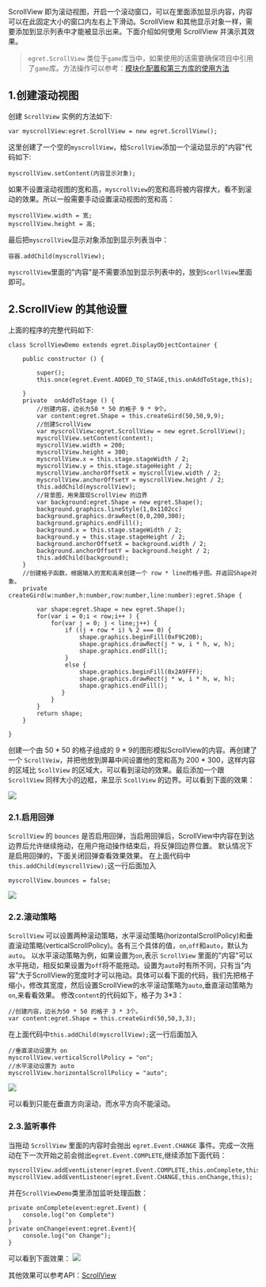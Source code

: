 ScrollView 即为滚动视图，开启一个滚动窗口，可以在里面添加显示内容，内容可以在此固定大小的窗口内左右上下滑动。ScrollView 和其他显示对象一样，需要添加到显示列表中才能被显示出来。下面介绍如何使用 ScrollView 并演示其效果。

>  `egret.ScrollView` 类位于`game`库当中，如果使用的话需要确保项目中引用了`game`库。方法操作可以参考：[模块化配置和第三方库的使用方法](../../../extension/threes/instructions/README.md)

## 1.创建滚动视图

创建 `ScrollView` 实例的方法如下:
```
var myscrollView:egret.ScrollView = new egret.ScrollView();
```
这里创建了一个空的`myscrollView`，给`ScrollView`添加一个滚动显示的"内容"代码如下:
```
myscrollView.setContent(内容显示对象);
```
如果不设置滚动视图的宽和高，`myscrollView`的宽和高将被内容撑大，看不到滚动的效果。所以一般需要手动设置滚动视图的宽和高：
```
myscrollView.width = 宽;
myscrollView.height = 高;
```
最后把`myscrollView`显示对象添加到显示列表当中：
```
容器.addChild(myscrollView);
```
`myscrollView`里面的"内容"是不需要添加到显示列表中的，放到`ScorllView`里面即可。

## 2.ScrollView 的其他设置

上面的程序的完整代码如下:
```
class ScrollViewDemo extends egret.DisplayObjectContainer {

    public constructor () {

        super();
        this.once(egret.Event.ADDED_TO_STAGE,this.onAddToStage,this);

    }
    private  onAddToStage () {
        //创建内容，边长为50 * 50 的格子 9 * 9个。
        var content:egret.Shape = this.createGird(50,50,9,9);
        //创建ScrollView
        var myscrollView:egret.ScrollView = new egret.ScrollView();
        myscrollView.setContent(content);
        myscrollView.width = 200;
        myscrollView.height = 300;
        myscrollView.x = this.stage.stageWidth / 2;
        myscrollView.y = this.stage.stageHeight / 2;
        myscrollView.anchorOffsetX = myscrollView.width / 2;
        myscrollView.anchorOffsetY = myscrollView.height / 2;
        this.addChild(myscrollView);
        //背景图，用来展现ScrollView 的边界
        var background:egret.Shape = new egret.Shape();
        background.graphics.lineStyle(1,0x1102cc)
        background.graphics.drawRect(0,0,200,300);
        background.graphics.endFill();
        background.x = this.stage.stageWidth / 2;
        background.y = this.stage.stageHeight / 2;
        background.anchorOffsetX = background.width / 2;
        background.anchorOffsetY = background.height / 2;
        this.addChild(background);
    }
    //创建格子函数，根据输入的宽和高来创建一个 row * line的格子图。并返回Shape对象。
    private createGird(w:number,h:number,row:number,line:number):egret.Shape {

        var shape:egret.Shape = new egret.Shape();
        for(var i = 0;i < row;i++ ) {
            for(var j = 0; j < line;j++) {
                if ((j + row * i) % 2 === 0) {
                    shape.graphics.beginFill(0xF9C20B);
                    shape.graphics.drawRect(j * w, i * h, w, h);
                    shape.graphics.endFill();
                }
                else {
                    shape.graphics.beginFill(0x2A9FFF);
                    shape.graphics.drawRect(j * w, i * h, w, h);
                    shape.graphics.endFill();
               }
            }
        }
        return shape;
    }

}
```

创建一个由 50 * 50 的格子组成的 9 * 9的图形模拟ScrollView的内容。再创建了一个 `ScrollVeiw`，并把他放到屏幕中间设置他的宽和高为 200 * 300，这样内容的区域比 `ScollView` 的区域大，可以看到滚动的效果。最后添加一个跟 `ScrollView` 同样大小的边框，来显示 `ScollView` 的边界。可以看到下面的效果：

![](563212070fdc9.gif)

### 2.1.启用回弹

`ScrollView` 的 `bounces` 是否启用回弹，当启用回弹后，ScrollView中内容在到达边界后允许继续拖动，在用户拖动操作结束后，将反弹回边界位置。
默认情况下是启用回弹的，下面关闭回弹查看效果效果。
在上面代码中`this.addChild(myscrollView);`这一行后面加入
```
myscrollView.bounces = false;
```
![](56321207eb04a.gif)

### 2.2.滚动策略

`ScrollView` 可以设置两种滚动策略，水平滚动策略(horizontalScrollPolicy)和垂直滚动策略(verticalScrollPolicy)。各有三个具体的值，`on`,`off`和`auto`，默认为`auto`。
以水平滚动策略为例，如果设置为`on`,表示 `ScrollView` 里面的"内容"可以水平拖动，相反如果设置为`off`将不能拖动。设置为`auto`时有所不同，只有当"内容"大于ScrollView的宽度时才可以拖动。具体可以看下面的代码，我们先把格子缩小，修改其宽度，然后设置ScrollView的水平滚动策略为`auto`,垂直滚动策略为`on`,来看看效果。
修改`content`的代码如下，格子为 3*3： 
```
//创建内容，边长为50 * 50 的格子 3 * 3个。
var content:egret.Shape = this.createGird(50,50,3,3);
```
在上面代码中`this.addChild(myscrollView);`这一行后面加入
```
//垂直滚动设置为 on 
myscrollView.verticalScrollPolicy = "on";
//水平滚动设置为 auto
myscrollView.horizontalScrollPolicy = "auto";
```
![](563212081e766.gif)

可以看到只能在垂直方向滚动，而水平方向不能滚动。

### 2.3.监听事件

当拖动 `ScrollView` 里面的内容时会抛出 `egret.Event.CHANGE` 事件。完成一次拖动在下一次开始之前会抛出`egret.Event.COMPLETE`,继续添加下面代码：
```
myscrollView.addEventListener(egret.Event.COMPLETE,this.onComplete,this);
myscrollView.addEventListener(egret.Event.CHANGE,this.onChange,this);
```
并在`ScrollViewDemo`类里添加监听处理函数：
```
private onComplete(event:egret.Event) {
    console.log("on Complete")
}
private onChange(event:egret.Event){
    console.log("on Change");
}
```
可以看到下面效果：
![](56321208d8a44.gif)

其他效果可以参考API：[ScrollView](http://developer.egret.com/cn/apidoc/index/name/egret.ScrollView)